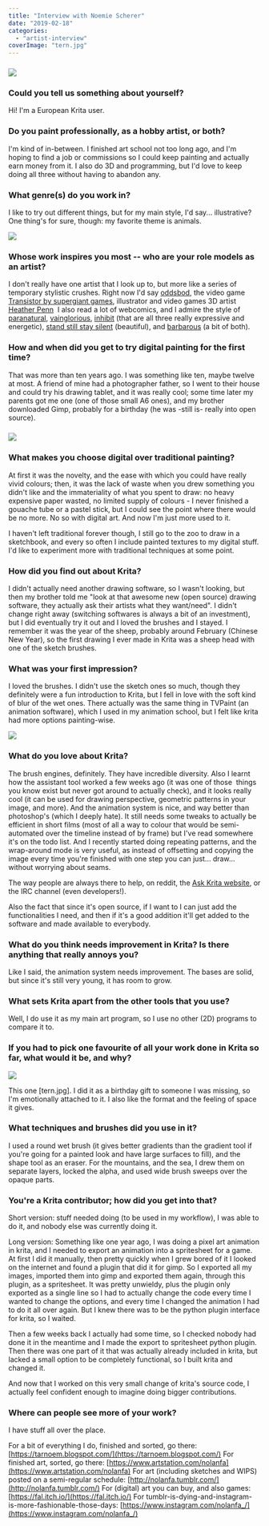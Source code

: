 ```yaml
---
title: "Interview with Noemie Scherer"
date: "2019-02-18"
categories: 
  - "artist-interview"
coverImage: "tern.jpg"
---
```


### ![](/images/posts/2019/talebook-p16-c-EN.jpg)

### Could you tell us something about yourself?

Hi! I'm a European Krita user.

### Do you paint professionally, as a hobby artist, or both?

I'm kind of in-between. I finished art school not too long ago, and I'm hoping to find a job or commissions so I could keep painting and actually earn money from it. I also do 3D and programming, but I'd love to keep doing all three without having to abandon any.

### What genre(s) do you work in?

I like to try out different things, but for my main style, I'd say... illustrative? One thing's for sure, though: my favorite theme is animals.

![](/images/posts/2019/envi-poiloutre-GD.jpg)

### Whose work inspires you most -- who are your role models as an artist?

I don't really have one artist that I look up to, but more like a series of temporary stylistic crushes. Right now I'd say [oddsbod](http://oddsbod.tumblr.com/), the video game [Transistor by supergiant games](https://www.supergiantgames.com/games/transistor/), illustrator and video games 3D artist [Heather Penn](http://happydorid.tumblr.com/tagged/teaspirit)  I also read a lot of webcomics, and I admire the style of [paranatural](http://paranatural.net), [vainglorious](http://vaingloriouscomic.com), [inhibit](http://www.inhibitcomic.com/) (that are all three really expressive and energetic), [stand still stay silent](http://www.sssscomic.com/) (beautiful), and [barbarous](http://www.johnnywander.com/barbarous/) (a bit of both).

### How and when did you get to try digital painting for the first time?

That was more than ten years ago. I was something like ten, maybe twelve at most. A friend of mine had a photographer father, so I went to their house and could try his drawing tablet, and it was really cool; some time later my parents got me one (one of those small A6 ones), and my brother downloaded Gimp, probably for a birthday (he was -still is- really into open source).

### ![](/images/posts/2019/paletteLandscape_bretagne-ns.jpg)

### What makes you choose digital over traditional painting?

At first it was the novelty, and the ease with which you could have really vivid colours; then, it was the lack of waste when you drew something you didn't like and the immateriality of what you spent to draw: no heavy expensive paper wasted, no limited supply of colours - I never finished a gouache tube or a pastel stick, but I could see the point where there would be no more. No so with digital art. And now I'm just more used to it.

I haven't left traditional forever though, I still go to the zoo to draw in a sketchbook, and every so often I include painted textures to my digital stuff. I'd like to experiment more with traditional techniques at some point.

### How did you find out about Krita?

I didn't actually need another drawing software, so I wasn't looking, but then my brother told me "look at that awesome new (open source) drawing software, they actually ask their artists what they want/need". I didn't change right away (switching softwares is always a bit of an investment), but I did eventually try it out and I loved the brushes and I stayed. I remember it was the year of the sheep, probably around February (Chinese New Year), so the first drawing I ever made in Krita was a sheep head with one of the sketch brushes.

### What was your first impression?

I loved the brushes. I didn't use the sketch ones so much, though they definitely were a fun introduction to Krita, but I fell in love with the soft kind of blur of the wet ones. There actually was the same thing in TVPaint (an animation software), which I used in my animation school, but I felt like krita had more options painting-wise.

![](/images/posts/2019/hybrides-09-poulpatele.jpg)

### What do you love about Krita?

The brush engines, definitely. They have incredible diversity. Also I learnt how the assistant tool worked a few weeks ago (it was one of those  things you know exist but never got around to actually check), and it looks really cool (it can be used for drawing perspective, geometric patterns in your image, and more). And the animation system is nice, and way better than photoshop's (which I deeply hate). It still needs some tweaks to actually be efficient in short films (most of all a way to colour that would be semi-automated over the timeline instead of by frame) but I've read somewhere it's on the todo list. And I recently started doing repeating patterns, and the wrap-around mode is very useful, as instead of offsetting and copying the image every time you're finished with one step you can just... draw... without worrying about seams.

The way people are always there to help, on reddit, the [Ask Krita website](https://ask.krita.org), or the IRC channel (even developers!).

Also the fact that since it's open source, if I want to I can just add the functionalities I need, and then if it's a good addition it'll get added to the software and made available to everybody.

### What do you think needs improvement in Krita? Is there anything that really annoys you?

Like I said, the animation system needs improvement. The bases are solid, but since it's still very young, it has room to grow.

### What sets Krita apart from the other tools that you use?

Well, I do use it as my main art program, so I use no other (2D) programs to compare it to.

### If you had to pick one favourite of all your work done in Krita so far, what would it be, and why?

![](/images/posts/2019/tern.jpg)

This one \[tern.jpg\]. I did it as a birthday gift to someone I was missing, so I'm emotionally attached to it. I also like the format and the feeling of space it gives.

### What techniques and brushes did you use in it?

I used a round wet brush (it gives better gradients than the gradient tool if you're going for a painted look and have large surfaces to fill), and the shape tool as an eraser. For the mountains, and the sea, I drew them on separate layers, locked the alpha, and used wide brush sweeps over the opaque parts.

### You're a Krita contributor; how did you get into that?

Short version: stuff needed doing (to be used in my workflow), I was able to do it, and nobody else was currently doing it.

Long version: Something like one year ago, I was doing a pixel art animation in krita, and I needed to export an animation into a spritesheet for a game. At first I did it manually, then pretty quickly when I grew bored of it I looked on the internet and found a plugin that did it for gimp. So I exported all my images, imported them into gimp and exported them again, through this plugin, as a spritesheet. It was pretty unwieldy, plus the plugin only exported as a single line so I had to actually change the code every time I wanted to change the options, and every time I changed the animation I had to do it all over again. But I knew there was to be the python plugin interface for krita, so I waited.

Then a few weeks back I actually had some time, so I checked nobody had done it in the meantime and I made the export to spritesheet python plugin. Then there was one part of it that was actually already included in krita, but lacked a small option to be completely functional, so I built krita and changed it.

And now that I worked on this very small change of krita's source code, I actually feel confident enough to imagine doing bigger contributions.

### Where can people see more of your work?

I have stuff all over the place.

For a bit of everything I do, finished and sorted, go there: [https://tarnoem.blogspot.com/](https://tarnoem.blogspot.com/) For finished art, sorted, go there: [https://www.artstation.com/nolanfa](https://www.artstation.com/nolanfa) For art (including sketches and WIPS) posted on a semi-regular schedule: [http://nolanfa.tumblr.com/](http://nolanfa.tumblr.com/) For (digital) art you can buy, and also games: [https://fal.itch.io/](https://fal.itch.io/) For tumblr-is-dying-and-instagram-is-more-fashionable-those-days: [https://www.instagram.com/nolanfa_/](https://www.instagram.com/nolanfa_/)

